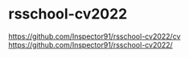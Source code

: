 # rsschool-cv2022
https://github.com/Inspector91/rsschool-cv2022/cv
https://github.com/Inspector91/rsschool-cv2022/
